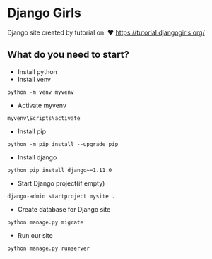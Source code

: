 # Django Girls
Django site created by tutorial on: :heart: https://tutorial.djangogirls.org/
## What do you need to start?
* Install python
* Install venv
```
python -m venv myvenv
```
* Activate myvenv
```
myvenv\Scripts\activate
```
* Install pip
```
python -m pip install --upgrade pip
```
* Install django
```
python pip install django~=1.11.0
```
* Start Django project(if empty)
```
django-admin startproject mysite .
```
* Create database for Django site
```
python manage.py migrate
```
* Run our site
```
python manage.py runserver
```
